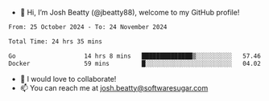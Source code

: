 - 👋 Hi, I’m Josh Beatty (@jbeatty88), welcome to my GitHub profile!

<!--START_SECTION:waka-->

```txt
From: 25 October 2024 - To: 24 November 2024

Total Time: 24 hrs 35 mins

Go                   14 hrs 8 mins   ██████████████▒░░░░░░░░░░   57.46 %
Docker               59 mins         █░░░░░░░░░░░░░░░░░░░░░░░░   04.02 %
```

<!--END_SECTION:waka-->

- 💞️ I would love to collaborate!
- 📫 You can reach me at josh.beatty@softwaresugar.com

<!---
jbeatty88/jbeatty88 is a ✨ special ✨ repository because its `README.md` (this file) appears on your GitHub profile.
You can click the Preview link to take a look at your changes.
--->

